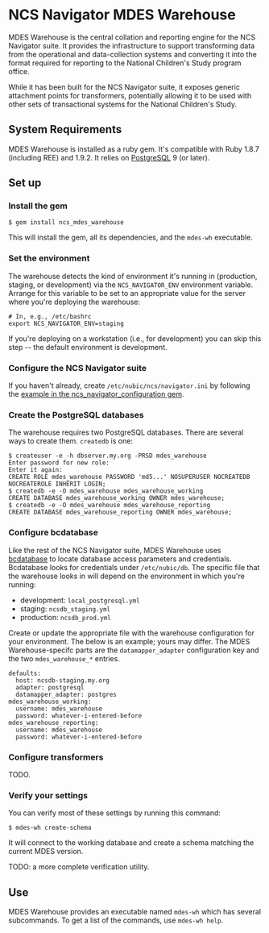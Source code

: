 # NCS Navigator MDES Warehouse

MDES Warehouse is the central collation and reporting engine for the
NCS Navigator suite. It provides the infrastructure to support
transforming data from the operational and data-collection systems and
converting it into the format required for reporting to the National
Children's Study program office.

While it has been built for the NCS Navigator suite, it exposes
generic attachment points for transformers, potentially allowing it to
be used with other sets of transactional systems for the National
Children's Study.

## System Requirements

MDES Warehouse is installed as a ruby gem. It's compatible with Ruby
1.8.7 (including REE) and 1.9.2.  It relies on [PostgreSQL][pgsql] 9
(or later).

[pgsql]: http://www.postgresql.org/

## Set up

### Install the gem

    $ gem install ncs_mdes_warehouse

This will install the gem, all its dependencies, and the `mdes-wh`
executable.

### Set the environment

The warehouse detects the kind of environment it's running in
(production, staging, or development) via the `NCS_NAVIGATOR_ENV`
environment variable. Arrange for this variable to be set to an
appropriate value for the server where you're deploying the warehouse:

    # In, e.g., /etc/bashrc
    export NCS_NAVIGATOR_ENV=staging

If you're deploying on a workstation (i.e., for development) you can
skip this step -- the default environment is development.

### Configure the NCS Navigator suite

If you haven't already, create `/etc/nubic/ncs/navigator.ini` by
following the [example in the ncs_navigator_configuration
gem][confex].

[confex]: http://rubydoc.info/gems/ncs_navigator_configuration/file/sample_configuration.ini

### Create the PostgreSQL databases

The warehouse requires two PostgreSQL databases.  There are several
ways to create them. `createdb` is one:

    $ createuser -e -h dbserver.my.org -PRSD mdes_warehouse
    Enter password for new role:
    Enter it again:
    CREATE ROLE mdes_warehouse PASSWORD 'md5...' NOSUPERUSER NOCREATEDB NOCREATEROLE INHERIT LOGIN;
    $ createdb -e -O mdes_warehouse mdes_warehouse_working
    CREATE DATABASE mdes_warehouse_working OWNER mdes_warehouse;
    $ createdb -e -O mdes_warehouse mdes_warehouse_reporting
    CREATE DATABASE mdes_warehouse_reporting OWNER mdes_warehouse;

### Configure bcdatabase

Like the rest of the NCS Navigator suite, MDES Warehouse uses
[bcdatabase][] to locate database access parameters and
credentials. Bcdatabase looks for credentials under
`/etc/nubic/db`. The specific file that the warehouse looks in will
depend on the environment in which you're running:

  * development: `local_postgresql.yml`
  * staging: `ncsdb_staging.yml`
  * production: `ncsdb_prod.yml`

Create or update the appropriate file with the warehouse configuration
for your environment. The below is an example; yours may differ. The
MDES Warehouse-specifc parts are the `datamapper_adapter`
configuration key and the two `mdes_warehouse_*` entries.

    defaults:
      host: ncsdb-staging.my.org
      adapter: postgresql
      datamapper_adapter: postgres
    mdes_warehouse_working:
      username: mdes_warehouse
      password: whatever-i-entered-before
    mdes_warehouse_reporting:
      username: mdes_warehouse
      password: whatever-i-entered-before

[bcdatabase]: http://rubydoc.info/gems/bcdatabase/frames

### Configure transformers

TODO.

### Verify your settings

You can verify most of these settings by running this command:

    $ mdes-wh create-schema

It will connect to the working database and create a schema matching
the current MDES version.

TODO: a more complete verification utility.

## Use

MDES Warehouse provides an executable named `mdes-wh` which has
several subcommands. To get a list of the commands, use `mdes-wh
help`.
